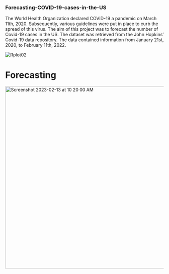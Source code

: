 ### Forecasting-COVID-19-cases-in-the-US

The World Health Organization declared COVID-19 a pandemic on March 11th, 2020. Subsequently, various guidelines were put in place to curb the spread of this virus. The aim of this project was to forecast the number of Covid-19 cases in the US. The dataset was retrieved from the John Hopkins’ Covid-19 data repository. The data contained information from January 21st, 2020, to February 11th, 2022.




![Rplot02](https://user-images.githubusercontent.com/65930304/153794846-1c0e1ee3-688c-4a62-a0cb-743ccd7ec77e.png)




# Forecasting
<img width="580" alt="Screenshot 2023-02-13 at 10 20 00 AM" src="https://user-images.githubusercontent.com/65930304/218498597-e9b4b7b7-5ca9-4a35-a177-61cbc705b7f0.png">
